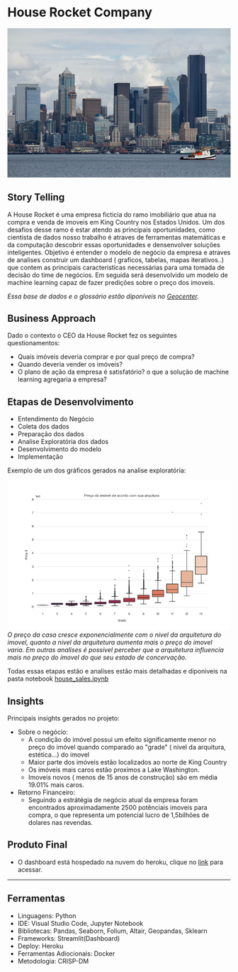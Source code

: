 # House Rocket Company

![1](/images/city.jpg "Image Title")



## Story Telling

A House Rocket é uma empresa ficticia do ramo imobiliário que atua na compra e venda de imoveis em King Country nos Estados Unidos. Um dos desafios desse ramo é estar atendo as principais oportunidades, como cientista de dados nosso trabalho é atraves de ferramentas matemáticas e da computação descobrir essas oportunidades e densenvolver soluções inteligentes. Objetivo é entender o modelo de negócio da empresa e atraves de analises construir um dashboard ( graficos, tabelas, mapas iterativos..) que contem as principais caracteristicas necessárias para uma tomada de decisão do time de negócios. Em seguida será desenvolvido um modelo de machine learning capaz de fazer predições sobre o preço dos imoveis.

*Essa base de dados e o glossário estão diponíveis no [Geocenter](https://geodacenter.github.io/data-and-lab/KingCounty-HouseSales2015/).*

## Business Approach

Dado o contexto o CEO da House Rocket fez os seguintes questionamentos:

* Quais imóveis deveria comprar e por qual preço de compra?
* Quando deveria vender os imóveis?
* O plano de ação da empresa é satisfatório? o que a solução de machine learning agregaria a empresa?

## Etapas de Desenvolvimento

* Entendimento do Negócio
* Coleta dos dados 
* Preparação dos dados
* Analise Exploratória dos dados 
* Desenvolvimento do modelo
* Implementação

Exemplo de um dos gráficos gerados na analise exploratória:

![4](/images/grades.png)
<br>*O preço da casa cresce exponencialmente com o nivel da arquitetura do imovel, quanto a nivel da arquitetura aumenta mais o preço do imovel varia. Em outras analises é possivel perceber que a arquitetura influencia mais no preço do imovel do que seu estado de concervação.*

Todas essas etapas estão e analises estão mais detalhadas e diponiveis na pasta notebook <u>house_sales.ipynb</u>

## Insights
Principais insights gerados no projeto:

* Sobre o negócio:
    - A condição do imóvel possui um efeito significamente menor no preço do imóvel quando comparado ao "grade" ( nivel da arquitura, estética...) do imovel
    - Maior parte dos imóveis estão localizados ao norte de King Country
    - Os imóveis mais caros estão proximos a Lake Washington.
    - Imoveis novos ( menos de 15 anos de construção) são em média 19.01% mais caros.
* Retorno Financeiro:
    - Seguindo a estrátégia de negócio atual da empresa foram encontrados aproximadamente 2500 potênciais imoveis para compra, o que representa um potencial lucro de 1,5bilhões de dolares nas revendas.    

## Produto Final

 - O dashboard está hospedado na nuvem do heroku, clique no [link](https://house-rocket-75.herokuapp.com/) para acessar.

***

## Ferramentas

* Linguagens: Python
* IDE: Visual Studio Code, Jupyter Notebook
* Bibliotecas: Pandas, Seaborn, Folium, Altair, Geopandas, Sklearn
* Frameworks: Streamlit(Dashboard)
* Deploy: Heroku
* Ferramentas Adiocionais: Docker
* Metodologia: CRISP-DM






